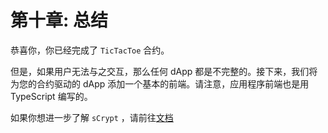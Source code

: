 # 第十章: 总结

恭喜你，你已经完成了 `TicTacToe` 合约。

但是，如果用户无法与之交互，那么任何 dApp 都是不完整的。接下来，我们将为您的合约驱动的 dApp 添加一个基本的前端。请注意，应用程序前端也是用 TypeScript 编写的。

如果你想进一步了解 `sCrypt` ，请前往[文档](https://scrypt.io/scrypt-ts)






